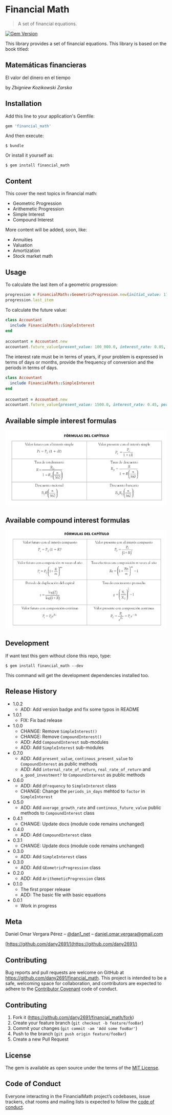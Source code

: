 # Financial Math
> A set of financial equations.

[![Gem Version](https://badge.fury.io/rb/financial_math.svg)](https://badge.fury.io/rb/financial_math)

This library provides a set of financial equations.
This library is based on the book titled:

## Matemáticas financieras
El valor del dinero en el tiempo

by *Zbigniew Kozikowski Zarska*
## Installation

Add this line to your application's Gemfile:

```ruby
gem 'financial_math'
```

And then execute:

    $ bundle

Or install it yourself as:

    $ gem install financial_math

  ## Content

  This cover the next topics in financial math:

  * Geometric Progression
  * Arithemetic Progression
  * Simple Interest
  * Compound Interest

More content will be added, soon, like:

* Annuities
* Valuation
* Amortization
* Stock market math

## Usage

To calculate the last item of a geometric progression:

```ruby
progression = FinancialMath::GeometricProgression.new(initial_value: 1100, ratio: 1.1, times: 5)
progression.last_item
```

To calculate the future value:

```ruby
class Accountant
  include FinancialMath::SimpleInterest
end

accountant = Accountant.new
accountant.future_value(present_value: 100_000.0, interest_rate: 0.05, periods: 3)
```
The interest rate must be in terms of years, if your problem is expressed in terms of days or months, provide the frequency of conversion and the periods in terms of days.

```ruby
class Accountant
  include FinancialMath::SimpleInterest
end

accountant = Accountant.new
accountant.future_value(present_value: 1500.0, interest_rate: 0.45, periods: 3, frequency: 360)
```

## Available simple interest formulas

![](simple_interest.png)

## Available compound interest formulas

![](compound_interest.png)

## Development

If want test this gem without clone this repo, type:

```shell
$ gem install financial_math --dev
```

This command will get the development dependencies installed too.

## Release History
* 1.0.2
    * ADD: Add version badge and fix some typos in README
* 1.0.1
    * FIX: Fix bad release
* 1.0.0
    * CHANGE: Remove `SimpleInterest()`
    * CHANGE: Remove `CompoundInterest()`
    * ADD: Add `CompoundInterest` sub-modules
    * ADD: Add `SimpleInterest` sub-modules
* 0.7.0
    * ADD: Add `present_value`, `continous_present_value` to `CompoundInterest` as public methods
    * ADD: Add `internal_rate_of_return`, `real_rate_of_return` and `a_good_investment?` to `CompoundInterest` as public methods
* 0.6.0
    * ADD: Add `@frequency` to `SimpleInterest` class
    * CHANGE: Change the `periods_in_days` mehtod to `factor` in `SimpleInterest`
* 0.5.0
    * ADD: Add `average_growth_rate` and `continous_future_value` public methods to `CompoundInterest` class
* 0.4.1
    * CHANGE: Update docs (module code remains unchanged)
* 0.4.0
    * ADD: Add `CompoundInterest` class
* 0.3.1
    * CHANGE: Update docs (module code remains unchanged)
* 0.3.0
    * ADD: Add `SimpleInterest` class
* 0.3.0
    * ADD: Add `GEometricProgression` class
* 0.2.0
    * ADD: Add `ArithemeticProgression` class
* 0.1.0
    * The first proper release
    * ADD: The basic file with basic equations
* 0.0.1
    * Work in progress

## Meta

Daniel Omar Vergara Pérez – [@dan1_net](https://twitter.com/dan1_net) – daniel.omar.vergara@gmail.com

[https://github.com/dany2691/](https://github.com/dany2691/)

## Contributing

Bug reports and pull requests are welcome on GitHub at https://github.com/dany2691/financial_math. This project is intended to be a safe, welcoming space for collaboration, and contributors are expected to adhere to the [Contributor Covenant](http://contributor-covenant.org) code of conduct.

## Contributing

1. Fork it (<https://github.com/dany2691/financial_math/fork>)
2. Create your feature branch (`git checkout -b feature/fooBar`)
3. Commit your changes (`git commit -am 'Add some fooBar'`)
4. Push to the branch (`git push origin feature/fooBar`)
5. Create a new Pull Request

## License

The gem is available as open source under the terms of the [MIT License](https://opensource.org/licenses/MIT).

## Code of Conduct

Everyone interacting in the FinancialMath project’s codebases, issue trackers, chat rooms and mailing lists is expected to follow the [code of conduct](https://github.com/[USERNAME]/financial_math/blob/master/CODE_OF_CONDUCT.md).
